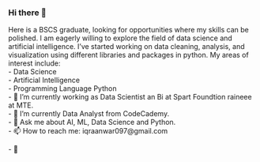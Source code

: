 ### Hi there 👋

<p>Here is a BSCS graduate, looking for opportunities where my skills can be polished. I am eagerly willing to explore the field of data science and artificial intelligence. I’ve started working on data cleaning, analysis, and visualization using different libraries and packages in python. My areas of interest include:
<br>
- Data Science<br>
- Artificial Intelligence<br>
- Programming Language Python <br>
- 🔭 I’m currently working as Data Scientist an Bi at Spart Foundtion raineee at MTE.<br>
 - 🌱 I’m currently Data Analyst from CodeCademy.<br>
- 💬 Ask me about AI, ML, Data Science and Python.<br>
- 📫 How to reach me: iqraanwar097@gmail.com  </p>
- 💬 

